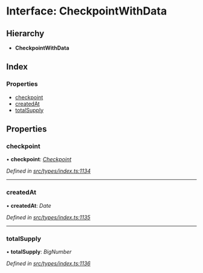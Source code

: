 # Interface: CheckpointWithData

## Hierarchy

* **CheckpointWithData**

## Index

### Properties

* [checkpoint](checkpointwithdata.md#checkpoint)
* [createdAt](checkpointwithdata.md#createdat)
* [totalSupply](checkpointwithdata.md#totalsupply)

## Properties

###  checkpoint

• **checkpoint**: *[Checkpoint](../classes/checkpoint.md)*

*Defined in [src/types/index.ts:1134](https://github.com/PolymathNetwork/polymesh-sdk/blob/cfab557b/src/types/index.ts#L1134)*

___

###  createdAt

• **createdAt**: *Date*

*Defined in [src/types/index.ts:1135](https://github.com/PolymathNetwork/polymesh-sdk/blob/cfab557b/src/types/index.ts#L1135)*

___

###  totalSupply

• **totalSupply**: *BigNumber*

*Defined in [src/types/index.ts:1136](https://github.com/PolymathNetwork/polymesh-sdk/blob/cfab557b/src/types/index.ts#L1136)*
